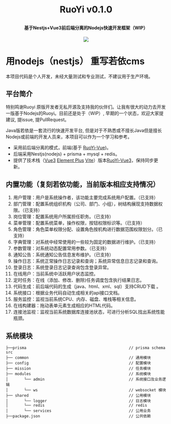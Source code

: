 <h1 align="center" style="margin: 30px 0 30px; font-weight: bold;">RuoYi v0.1.0</h1>
<h4 align="center">基于Nestjs+Vue3前后端分离的Nodejs快速开发框架（WIP）</h4>
<p align="center">
	<a href="https://github.com/CodeKungfu/ruoyi-vue3/blob/master/LICENSE"><img src="https://img.shields.io/github/license/mashape/apistatus.svg"></a>
</p>

# 用nodejs（nestjs） 重写若依cms

本项目代码是个人开发，未经大量测试和专业测试，不建议用于生产环境。

## 平台简介

特别鸣谢Ruoyi 原版开发者无私开源及支持我的伙伴们。让我有很大的动力去开发一版基于Nodejs的Ruoyi。目前还是处于（WIP）, 早期的一个状态，欢迎大家提建议, 提issue, 提PullRequest。

Java版若依是一套流行的快速开发平台, 但是对于不熟悉或不擅长Java但是擅长Nodejs或前端的开发人员来，本项目可以作为一个学习和参考。

* 采用前后端分离的模式，前端(基于 [RuoYi-Vue](https://github.com/CodeKungfu/ruoyi-vue3))。
* 后端采用Nestjs(nodejs) + prisma + mysql + redis。
* 提供了技术栈（[Vue3](https://v3.cn.vuejs.org) [Element Plus](https://element-plus.org/zh-CN) [Vite](https://cn.vitejs.dev)）版本[RuoYi-Vue3](https://github.com/CodeKungfu/ruoyi-vue3)，保持同步更新。

## 内置功能（复刻若依功能，当前版本相应支持情况）

1.  用户管理：用户是系统操作者，该功能主要完成系统用户配置。（已支持）
2.  部门管理：配置系统组织机构（公司、部门、小组），树结构展现支持数据权限。（已支持）
3.  岗位管理：配置系统用户所属担任职务。（已支持）
4.  菜单管理：配置系统菜单，操作权限，按钮权限标识等。（已支持）
5.  角色管理：角色菜单权限分配、设置角色按机构进行数据范围权限划分。（已支持）
6.  字典管理：对系统中经常使用的一些较为固定的数据进行维护。（已支持）
7.  参数管理：对系统动态配置常用参数。（已支持）
8.  通知公告：系统通知公告信息发布维护。（已支持）
9.  操作日志：系统正常操作日志记录和查询；系统异常信息日志记录和查询。
10. 登录日志：系统登录日志记录查询包含登录异常。
11. 在线用户：当前系统中活跃用户状态监控。
12. 定时任务：在线（添加、修改、删除)任务调度包含执行结果日志。
13. 代码生成：前后端代码的生成（java、html、xml、sql）支持CRUD下载 。
14. 系统接口：根据业务代码自动生成相关的api接口文档。
15. 服务监控：监视当前系统CPU、内存、磁盘、堆栈等相关信息。
16. 在线构建器：拖动表单元素生成相应的HTML代码。
17. 连接池监视：监视当前系统数据库连接池状态，可进行分析SQL找出系统性能瓶颈。

## 系统模块

~~~
├──prisma                                             // prisma schema
src     
├── common                                            // 通用模块
├── config                                            // 配置模块
├── mission                                           // 任务模块
├── modules                                           // 系统模块
│       └── admin                                     // 系统接口及业务逻辑
│       └── ws                                        // websocket 模块
├── shared                                            // 公用模块
│       └── logger                                    // 日志模块
│       └── redis                                     // redis
│       └── services                                  // 公用业务
├──package.json                                       // 公共依赖
